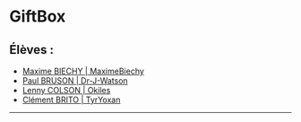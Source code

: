# GiftBox

## Élèves :
- [Maxime BIECHY | MaximeBiechy](https://github.com/MaximeBiechy/)
- [Paul BRUSON | Dr-J-Watson](https://github.com/Dr-J-Watson)
- [Lenny COLSON | Okiles](https://github.com/Okiles)
- [Clément BRITO | TyrYoxan](https://github.com/TyrYoxan)

---